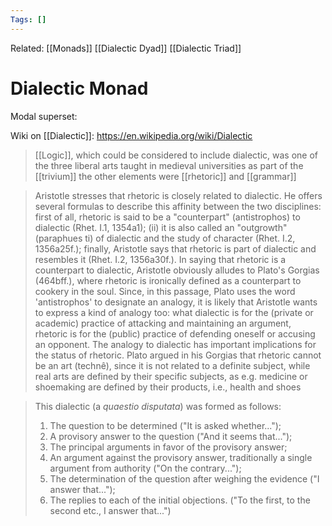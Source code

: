 ```yaml
---
Tags: []
---
```

Related: [[Monads]] [[Dialectic Dyad]] [[Dialectic Triad]]
# Dialectic Monad
Modal superset:

Wiki on [[Dialectic]]: https://en.wikipedia.org/wiki/Dialectic
> [[Logic]], which could be considered to include dialectic, was one of the three liberal arts taught in medieval universities as part of the [[trivium]] the other elements were [[rhetoric]] and [[grammar]]

> Aristotle stresses that rhetoric is closely related to dialectic. He offers several formulas to describe this affinity between the two disciplines: first of all, rhetoric is said to be a "counterpart" (antistrophos) to dialectic (Rhet. I.1, 1354a1); (ii) it is also called an "outgrowth" (paraphues ti) of dialectic and the study of character (Rhet. I.2, 1356a25f.); finally, Aristotle says that rhetoric is part of dialectic and resembles it (Rhet. I.2, 1356a30f.). In saying that rhetoric is a counterpart to dialectic, Aristotle obviously alludes to Plato's Gorgias (464bff.), where rhetoric is ironically defined as a counterpart to cookery in the soul. Since, in this passage, Plato uses the word 'antistrophos' to designate an analogy, it is likely that Aristotle wants to express a kind of analogy too: what dialectic is for the (private or academic) practice of attacking and maintaining an argument, rhetoric is for the (public) practice of defending oneself or accusing an opponent. The analogy to dialectic has important implications for the status of rhetoric. Plato argued in his Gorgias that rhetoric cannot be an art (technê), since it is not related to a definite subject, while real arts are defined by their specific subjects, as e.g. medicine or shoemaking are defined by their products, i.e., health and shoes

> This dialectic (a _quaestio disputata_) was formed as follows:
> 1.  The question to be determined ("It is asked whether...");
> 2.  A provisory answer to the question ("And it seems that...");
> 3.  The principal arguments in favor of the provisory answer;
> 4.  An argument against the provisory answer, traditionally a single argument from authority ("On the contrary...");
> 5.  The determination of the question after weighing the evidence ("I answer that...");
> 6.  The replies to each of the initial objections. ("To the first, to the second etc., I answer that...")